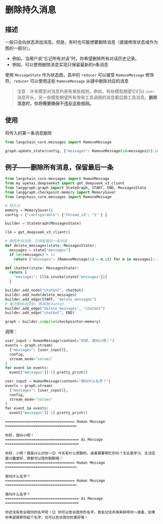 # 删除持久消息

## 描述

一般只会向状态添加消息。但是，有时也可能想要删除消息（直接修改状态或作为图的一部分）。

- 例如，当用户说“忘记所有对话”时，你希望删除所有对话历史记录。
- 例如，可以使用删除消息实现只保留最新的n条消息

使用 `MessageState` 作为状态图，其中的 `reducer` 可以接受 `RemoveMessage` 修饰符，`reducer` 可以使用这些 `RemoveMessage` 从键中删除对应的消息

> 注意：许多模型对消息列表有某些规则。例如，有些模型期望它们以 `user` 消息开头，另一些模型期望所有带有工具调用的消息都后跟工具消息。**删除消息时，你将需要确保不违反这些规则。**

## 使用

将传入的第一条消息删除

```python
from langchain_core.messages import RemoveMessage

graph.update_state(config, {"messages": RemoveMessage(id=messages[0].id)})
```

## 例子——删除所有消息，保留最后一条

```python
from langchain_core.messages import HumanMessage
from my_openai.deepseekv3 import get_deepseek_v3_client
from langgraph.graph import StateGraph, START, END, MessagesState
from langgraph.checkpoint.memory import MemorySaver
from langchain_core.messages import RemoveMessage

# 持久化
memory = MemorySaver()
config = {"configurable": {"thread_id": "1" } }

builder = StateGraph(MessagesState)

llm = get_deepseek_v3_client()

# 删除所有消息，只保留最后一条消息
def delete_messages(state: MessagesState):
  messages = state["messages"]
  if len(messages) > 1:
    return {"messages": [RemoveMessage(id = m.id) for m in messages[:-1]]}

def chatbot(state: MessagesState):
  return {
    "messages": [llm.invoke(state["messages"])]
  }

builder.add_node("chatbot", chatbot)
builder.add_node(delete_messages)
builder.add_edge(START, "delete_messages")
# 每次删除消息后，再调用chatbot
builder.add_edge("delete_messages", "chatbot")
builder.add_edge("chatbot", END)

graph = builder.compile(checkpointer=memory)
```

调用：

```python
user_input = HumanMessage(content="你好，我叫小明！")
events = graph.stream(
  {"messages": [user_input]},
  config,
  stream_mode="values"
)
for event in events:
  event["messages"][-1].pretty_print()

user_input = HumanMessage(content="我叫什么名字？")
events = graph.stream(
  {"messages": [user_input]},
  config,
  stream_mode="values"
)
for event in events:
  event["messages"][-1].pretty_print()
```

```
================================ Human Message =================================

你好，我叫小明！
================================== Ai Message ==================================

你好，小明！很高兴认识你～😊 今天有什么想聊的，或者需要帮忙的吗？无论是学习、生活还是兴趣爱好，我都可以陪你聊聊哦！        
================================ Human Message =================================

我叫什么名字？
================================ Human Message =================================

我叫什么名字？
================================== Ai Message ==================================

你还没有告诉我你的名字呢！😊 你可以告诉我你的名字，我会记住并用来称呼你～或者，如果你希望我帮你起个名字，也可以告诉我你的喜好哦！
```


